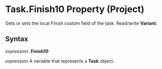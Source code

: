 
# Task.Finish10 Property (Project)

Gets or sets the local Finish custom field of the task. Read/write  **Variant**.


## Syntax

 _expression_. **Finish10**

 _expression_ A variable that represents a **Task** object.

